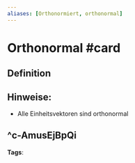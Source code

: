 ```yaml
---
aliases: [Orthonormiert, orthonormal]
---
```


# Orthonormal #card
## Definition

## Hinweise:
- Alle Einheitsvektoren sind orthonormal

^c-AmusEjBpQi
---
**Tags**: 